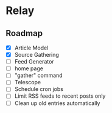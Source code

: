 # Relay


## Roadmap

- [x] Article Model
- [x] Source Gathering
- [ ] Feed Generator
- [ ] home page
- [ ] "gather" command
- [ ] Telescope
- [ ] Schedule cron jobs
- [ ] Limit RSS feeds to recent posts only
- [ ] Clean up old entries automatically
